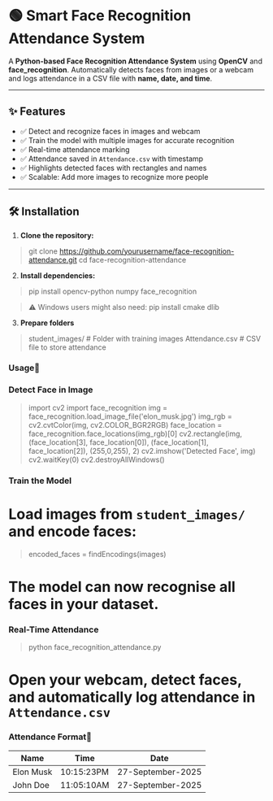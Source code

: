 # 🟢 Smart Face Recognition Attendance System

A **Python-based Face Recognition Attendance System** using **OpenCV** and **face_recognition**. Automatically detects faces from images or a webcam and logs attendance in a CSV file with **name, date, and time**.  

---

## ✨ Features

- ✅ Detect and recognize faces in images and webcam  
- ✅ Train the model with multiple images for accurate recognition  
- ✅ Real-time attendance marking  
- ✅ Attendance saved in `Attendance.csv` with timestamp  
- ✅ Highlights detected faces with rectangles and names  
- ✅ Scalable: Add more images to recognize more people  

---

## 🛠️ Installation

1. **Clone the repository:**

>git clone https://github.com/yourusername/face-recognition-attendance.git
>cd face-recognition-attendance

2. **Install dependencies:**
>pip install opencv-python numpy face_recognition

>⚠️ Windows users might also need:
>pip install cmake dlib


3. **Prepare folders**
>student_images/       # Folder with training images
>Attendance.csv        # CSV file to store attendance

### Usage🚀

### Detect Face in Image

>import cv2
>import face_recognition
>img = face_recognition.load_image_file('elon_musk.jpg')
>img_rgb = cv2.cvtColor(img, cv2.COLOR_BGR2RGB)
>face_location = face_recognition.face_locations(img_rgb)[0]
>cv2.rectangle(img, (face_location[3], face_location[0]), (face_location[1], face_location[2]), (255,0,255), 2)
>cv2.imshow('Detected Face', img)
>cv2.waitKey(0)
>cv2.destroyAllWindows()

### Train the Model

# Load images from `student_images/` and encode faces:
>encoded_faces = findEncodings(images)
# The model can now recognise all faces in your dataset.

### Real-Time Attendance
>python face_recognition_attendance.py

# Open your webcam, detect faces, and automatically log attendance in   `Attendance.csv`

### Attendance Format📂
| Name | Time | Date |
| -------- | -------- | -------- |
| Elon Musk | 10:15:23PM | 27-September-2025 |
| John Doe | 11:05:10AM | 27-September-2025 |






